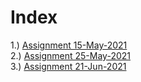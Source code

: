 # Index      
1.) [Assignment 15-May-2021](./Assign%2015-May-2021.md)  
2.) [Assignment 25-May-2021](./Assign%2025-May-2021.md)  
3.) [Assignment 21-Jun-2021](./Assign%2021-Jun-2021.md)
